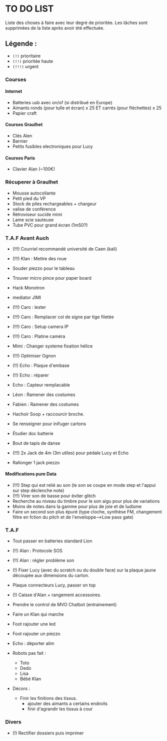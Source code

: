 # TO DO LIST


Liste des choses à faire avec leur degré de prioritée. Les tâches sont supprimées de la liste après avoir été effectuée.

## Légende :

- `(!)` prioritaire
- `(!!)` prioritée haute
- `(!!!)` urgent


### Courses

#### Internet
- Batteries usb avec on/of (si distribué en Europe)
- Aimants ronds (pour tulle et écran) x 25 ET carrés (pour fléchettes) x 25
- Papier craft

#### Courses Graulhet
 - Clés Alen
 - Barnier
 - Petits fusibles electroniques pour Lucy

#### Courses Paris
 - Clavier Alan (~100€)

### Récuperer à Graulhet
- Mousse autocollante
- Petit pied du VP
- Stock de piles rechargeables + chargeur
- valise de conférence
- Rétroviseur sucide mimi
- Lame scie sauteuse
- Tube PVC pour grand écran (1m50?)

### T.A.F Avant Auch

- (!!!) Courriel recommandé université de Caen (kali) 

- (!!!) Klan : Mettre des roue
- Souder piezzo pour le tableau
- Trouver micro pince pour paper board
- Hack Monotron
- mediator JIMI
- (!!!) Caro : lester
- (!!!) Caro : Remplacer col de signe par tige filetée
- (!!!) Caro : Setup camera IP
- (!!!) Caro : Platine caméra
- Mimi : Changer systeme fixation hélice

- (!!!) Optimiser Ognon
- (!!) Echo : Plaque d'embase
- (!!) Echo : réparer
- Echo : Capteur remplacable

- Léon : Ramener des costumes
- Fabien : Ramener des costumes

- Hachoir Soop + raccourcir broche.
- Se renseigner pour inifuger cartons
- Étudier doc batterie
- Bout de tapis de danse

- (!!!) 2x Jack de 4m (3m utiles) pour pédale Lucy et Echo
- Rallonger 1 jack piezzo

#### Modifications pure Data

- (!!!) Step qui est relié au son (le son se coupe en mode step et l'appui sur step déclenche note)
- (!!!) Virer son de basse pour éviter glitch
- Recherche au niveau du timbre pour le son aigu pour plus de variations
- Moins de notes dans la gamme pour plus de joie et de ludisme
- Faire un second son plus épuré (type cloche, synthèse FM, changement filtre en fction du pitch et de l'enveloppe-->Low pass gate)

### T.A.F


- Tout passer en batteries standard Lion
- (!!) Alan : Protocole SOS
- (!!) Alan : régler problème son

- (!) Fixer Lucy (avec du scratch ou du double face) sur la plaque jaune découpée aux dimensions du carton.

- Plaque connecteurs Lucy, passer on top

- (!) Caisse d'Alan + rangement accessoires.
- Prendre le control de MVO Chatbot (entrainement)
- Faire un Klan qui marche
- Foot rajouter une led
- Foot rajouter un piezzo
- Echo : déporter alim
- Robots pas fait :
    - Toto
    - Dedo
    - Lisa
    - Bébé Klan
- Décors :
    - Finir les finitions des tissus.
        - ajouter des aimants a certains endroits
        - finir d'agrandir les tissus à cour

### Divers
- (!) Rectifier dossiers puis imprimer
